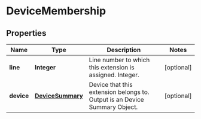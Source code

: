 
# DeviceMembership

## Properties
Name | Type | Description | Notes
------------ | ------------- | ------------- | -------------
**line** | **Integer** | Line number to which this extension is assigned. Integer. |  [optional]
**device** | [**DeviceSummary**](DeviceSummary.md) | Device that this extension belongs to. Output is an Device Summary Object. |  [optional]




